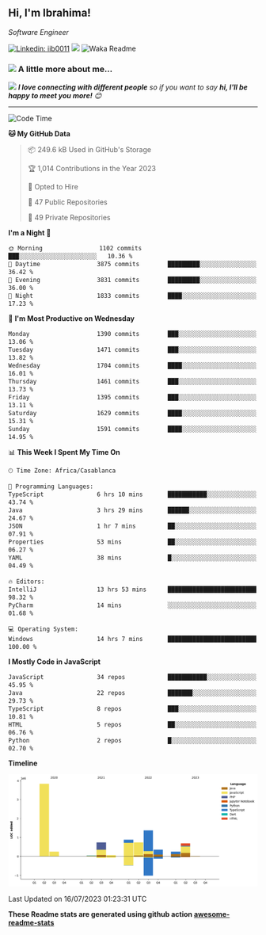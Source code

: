 <h2>Hi, I'm Ibrahima! </h2>
<p><em>Software Engineer 
</em></p>


[![Linkedin: iib0011](https://img.shields.io/badge/-iib0011-blue?style=flat-square&logo=Linkedin&logoColor=white&link=https://www.linkedin.com/in/iib0011/)](https://www.linkedin.com/in/iib0011/)
![](https://visitor-badge.glitch.me/badge?page_id=iib0011)
![Waka Readme](https://github.com/iib0011/iib0011/workflows/Waka%20Readme/badge.svg)


### <img src="https://media.giphy.com/media/VgCDAzcKvsR6OM0uWg/giphy.gif" width="50"> A little more about me...  


<img src="https://media.giphy.com/media/LnQjpWaON8nhr21vNW/giphy.gif" width="60"> <em><b>I love connecting with different people</b> so if you want to say <b>hi, I'll be happy to meet you more!</b> 😊</em>

---
<!--START_SECTION:waka-->
![Code Time](http://img.shields.io/badge/Code%20Time-2%2C331%20hrs%2057%20mins-blue)

**🐱 My GitHub Data** 

> 📦 249.6 kB Used in GitHub's Storage 
 > 
> 🏆 1,014 Contributions in the Year 2023
 > 
> 💼 Opted to Hire
 > 
> 📜 47 Public Repositories 
 > 
> 🔑 49 Private Repositories 
 > 
**I'm a Night 🦉** 

```text
🌞 Morning                1102 commits        ███░░░░░░░░░░░░░░░░░░░░░░   10.36 % 
🌆 Daytime                3875 commits        █████████░░░░░░░░░░░░░░░░   36.42 % 
🌃 Evening                3831 commits        █████████░░░░░░░░░░░░░░░░   36.00 % 
🌙 Night                  1833 commits        ████░░░░░░░░░░░░░░░░░░░░░   17.23 % 
```
📅 **I'm Most Productive on Wednesday** 

```text
Monday                   1390 commits        ███░░░░░░░░░░░░░░░░░░░░░░   13.06 % 
Tuesday                  1471 commits        ███░░░░░░░░░░░░░░░░░░░░░░   13.82 % 
Wednesday                1704 commits        ████░░░░░░░░░░░░░░░░░░░░░   16.01 % 
Thursday                 1461 commits        ███░░░░░░░░░░░░░░░░░░░░░░   13.73 % 
Friday                   1395 commits        ███░░░░░░░░░░░░░░░░░░░░░░   13.11 % 
Saturday                 1629 commits        ████░░░░░░░░░░░░░░░░░░░░░   15.31 % 
Sunday                   1591 commits        ████░░░░░░░░░░░░░░░░░░░░░   14.95 % 
```


📊 **This Week I Spent My Time On** 

```text
🕑︎ Time Zone: Africa/Casablanca

💬 Programming Languages: 
TypeScript               6 hrs 10 mins       ███████████░░░░░░░░░░░░░░   43.74 % 
Java                     3 hrs 29 mins       ██████░░░░░░░░░░░░░░░░░░░   24.67 % 
JSON                     1 hr 7 mins         ██░░░░░░░░░░░░░░░░░░░░░░░   07.91 % 
Properties               53 mins             ██░░░░░░░░░░░░░░░░░░░░░░░   06.27 % 
YAML                     38 mins             █░░░░░░░░░░░░░░░░░░░░░░░░   04.49 % 

🔥 Editors: 
IntelliJ                 13 hrs 53 mins      █████████████████████████   98.32 % 
PyCharm                  14 mins             ░░░░░░░░░░░░░░░░░░░░░░░░░   01.68 % 

💻 Operating System: 
Windows                  14 hrs 7 mins       █████████████████████████   100.00 % 
```

**I Mostly Code in JavaScript** 

```text
JavaScript               34 repos            ███████████░░░░░░░░░░░░░░   45.95 % 
Java                     22 repos            ███████░░░░░░░░░░░░░░░░░░   29.73 % 
TypeScript               8 repos             ███░░░░░░░░░░░░░░░░░░░░░░   10.81 % 
HTML                     5 repos             ██░░░░░░░░░░░░░░░░░░░░░░░   06.76 % 
Python                   2 repos             █░░░░░░░░░░░░░░░░░░░░░░░░   02.70 % 
```



**Timeline**

![Lines of Code chart](https://raw.githubusercontent.com/iib0011/iib0011/master/assets/bar_graph.png)


 Last Updated on 16/07/2023 01:23:31 UTC
<!--END_SECTION:waka-->

**These Readme stats are generated using github action [awesome-readme-stats](https://github.com/iib0011/waka-readme-stats)**
